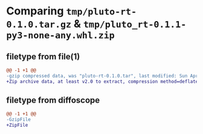 # Comparing `tmp/pluto-rt-0.1.0.tar.gz` & `tmp/pluto_rt-0.1.1-py3-none-any.whl.zip`

## filetype from file(1)

```diff
@@ -1 +1 @@
-gzip compressed data, was "pluto-rt-0.1.0.tar", last modified: Sun Apr 23 07:24:14 2023, max compression
+Zip archive data, at least v2.0 to extract, compression method=deflate
```

## filetype from diffoscope

```diff
@@ -1 +1 @@
-GzipFile
+ZipFile
```

